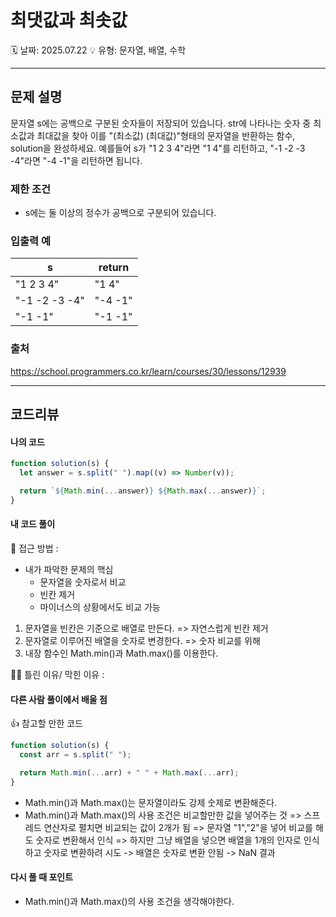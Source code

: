 # 최댓값과 최솟값

🗓️ 날짜: 2025.07.22
💡 유형: 문자열, 배열, 수학

---

## 문제 설명

문자열 s에는 공백으로 구분된 숫자들이 저장되어 있습니다. str에 나타나는 숫자 중 최소값과 최대값을 찾아 이를 "(최소값) (최대값)"형태의 문자열을 반환하는 함수, solution을 완성하세요.
예를들어 s가 "1 2 3 4"라면 "1 4"를 리턴하고, "-1 -2 -3 -4"라면 "-4 -1"을 리턴하면 됩니다.

### 제한 조건

- s에는 둘 이상의 정수가 공백으로 구분되어 있습니다.

### 입출력 예

| s             | return  |
| ------------- | ------- |
| "1 2 3 4"     | "1 4"   |
| "-1 -2 -3 -4" | "-4 -1" |
| "-1 -1"       | "-1 -1" |

### 출처

https://school.programmers.co.kr/learn/courses/30/lessons/12939

---

## 코드리뷰

#### 나의 코드

```javascript
function solution(s) {
  let answer = s.split(" ").map((v) => Number(v));

  return `${Math.min(...answer)} ${Math.max(...answer)}`;
}
```

#### 내 코드 풀이

🤔 접근 방법 :

- 내가 파악한 문제의 핵심
  - 문자열을 숫자로서 비교
  - 빈칸 제거
  - 마이너스의 상황에서도 비교 가능

1. 문자열을 빈칸은 기준으로 배열로 만든다. => 자연스럽게 빈칸 제거
2. 문자열로 이루어진 배열을 숫자로 변경한다. => 숫자 비교를 위해
3. 내장 함수인 Math.min()과 Math.max()를 이용한다.

🤦‍♀️ 틀린 이유/ 막힌 이유 :

#### 다른 사람 풀이에서 배울 점

👍 참고할 만한 코드

```javascript
function solution(s) {
  const arr = s.split(" ");

  return Math.min(...arr) + " " + Math.max(...arr);
}
```

- Math.min()과 Math.max()는 문자열이라도 강제 숫제로 변환해준다.
- Math.min()과 Math.max()의 사용 조건은 비교할만한 값을 넣어주는 것
  => 스프레드 연산자로 펼치면 비교되는 값이 2개가 됨
  => 문자열 "1","2"을 넣어 비교를 해도 숫자로 변환해서 인식
  => 하지만 그냥 배열을 넣으면 배열을 1개의 인자로 인식하고 숫자로 변환하려 시도 -> 배열은 숫자로 변환 안됨 -> NaN 결과

#### 다시 풀 때 포인트

- Math.min()과 Math.max()의 사용 조건을 생각해야한다.
